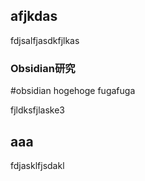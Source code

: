 







## afjkdas

fdjsalfjasdkfjlkas










### Obsidian研究
#obsidian
hogehoge
fugafuga






fjldksfjlaske3









## aaa
fdjasklfjsdakl